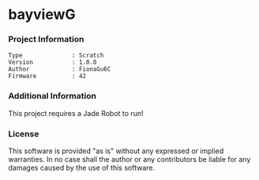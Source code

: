 bayviewG
================



### Project Information
```
Type              : Scratch
Version           : 1.0.0
Author            : FionaGu6C
Firmware          : 42
```

### Additional Information
This project requires a Jade Robot to run!

### License
This software is provided "as is" without any expressed or implied warranties.  In no case shall the author or any contributors be liable for any damages caused by the use of this software.

